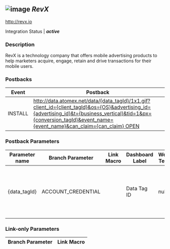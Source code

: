 ## ![image](https://cdn.branch.io/branch-assets/ad-partner-manager/logo-1493256528887.png)	***RevX***
http://revx.io

Integration Status |  ***active***

###  Description
RevX is a technology company that offers mobile advertising products to help marketers acquire, engage, retain and drive transactions for their mobile users.

### Postbacks
Event | Postback
--- | ---
INSTALL | http://data.atomex.net/data/{data_tagId}/1x1.gif?client_id={client_tagId}&os={OS}&advertising_id={advertising_id}&t={business_vertical}&tid=1&px={conversion_tagId}&event_name={event_name}&can_claim={can_claim} OPEN | http://data.atomex.net/data/{data_tagId}/1x1.gif?client_id={client_tagId}&os={OS}&advertising_id={advertising_id}&t={business_vertical}&tid=1&px={conversion_tagId}&event_name={event_name}&can_claim={can_claim} PURCHASE | http://data.atomex.net/data/{data_tagId}/1x1.gif?client_id={client_tagId}&os={OS}&advertising_id={advertising_id}&t={business_vertical}&tid=1&px={conversion_tagId}&event_name={event_name}&can_claim={can_claim}&sprc={sales_price}&event_value={event_value} custom_event | http://data.atomex.net/data/{data_tagId}/1x1.gif?client_id={client_tagId}&os={OS}&advertising_id={advertising_id}&t={business_vertical}&tid=1&px={conversion_tagId}&event_name={event_name}&can_claim={can_claim}&event_value={event_value}

### Postback Parameters
Parameter name | Branch Parameter | Link Macro | Dashboard Label | Webhook Template | Required | Description
--- | --- | --- | --- | --- | --- | --- 
{data_tagId} | ACCOUNT_CREDENTIAL |  | Data Tag ID | null | false | Unique data tag Id provided by RevX for each customer. Required {client_tagId} | ACCOUNT_CREDENTIAL |  | Client Tag ID | null | false | Unique client tag Id provided by RevX for each customer. Required {OS} | OS |  |  | null | false | android or ios. {advertising_id} | OS_DEVICE_ID |  |  | null | false | null {business_vertical} | ACCOUNT_CREDENTIAL |  | Business Vertical | ${(business_vertical)!} | false | Business Vertical- provided by RevX. Required {conversion_tagId} | ACCOUNT_CREDENTIAL |  | Conversion Tag ID | ${(conversion_tagid)!} | false | Unique conversion tag Id provided by RevX for each customer. {event_name} | EVENT_NAME |  |  | null | false | null {can_claim} | IS_CLAIMABLE |  |  | null | false | null {sales_price} | PURCHASE_REVENUE |  |  | null | false | null {event_value} | CUSTOM_EVENT_METADATA |  |  | ${(custom_data.event_value)!} | false | null

### Link-only Parameters
Branch Parameter | Link Macro
--- | ---




